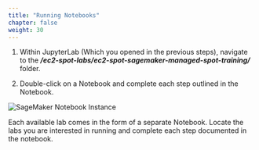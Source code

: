 ```yaml
---
title: "Running Notebooks"
chapter: false
weight: 30
---
```


1. Within JupyterLab (Which you opened in the previous steps), navigate to the ***/ec2-spot-labs/ec2-spot-sagemaker-managed-spot-training/*** folder.

2. Double-click on a Notebook and complete each step outlined in the Notebook.

![SageMaker Notebook Instance](/images/using-sagemaker-managed-spot-training/jupyter-3.png)

Each available lab comes in the form of a separate Notebook. Locate the labs you are interested in running and complete each step documented in the notebook. 